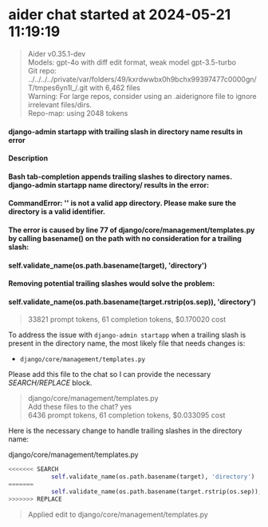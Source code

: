 
# aider chat started at 2024-05-21 11:19:19

> Aider v0.35.1-dev  
> Models: gpt-4o with diff edit format, weak model gpt-3.5-turbo  
> Git repo: ../../../../private/var/folders/49/kxrdwwbx0h9bchx99397477c0000gn/T/tmpes6yn1l_/.git with 6,462 files  
> Warning: For large repos, consider using an .aiderignore file to ignore irrelevant files/dirs.  
> Repo-map: using 2048 tokens  

#### django-admin startapp with trailing slash in directory name results in error  
#### Description  
#### 	  
#### Bash tab-completion appends trailing slashes to directory names. django-admin startapp name directory/ results in the error:  
#### CommandError: '' is not a valid app directory. Please make sure the directory is a valid identifier.  
#### The error is caused by ​line 77 of django/core/management/templates.py by calling basename() on the path with no consideration for a trailing slash:  
#### self.validate_name(os.path.basename(target), 'directory')  
#### Removing potential trailing slashes would solve the problem:  
#### self.validate_name(os.path.basename(target.rstrip(os.sep)), 'directory')  
> 33821 prompt tokens, 61 completion tokens, $0.170020 cost  

To address the issue with `django-admin startapp` when a trailing slash is present in the directory name, the most likely file that needs changes is:

- `django/core/management/templates.py`

Please add this file to the chat so I can provide the necessary *SEARCH/REPLACE* block.

> django/core/management/templates.py  
> Add these files to the chat? yes  
> 6436 prompt tokens, 61 completion tokens, $0.033095 cost  

Here is the necessary change to handle trailing slashes in the directory name:

django/core/management/templates.py
```python
<<<<<<< SEARCH
            self.validate_name(os.path.basename(target), 'directory')
=======
            self.validate_name(os.path.basename(target.rstrip(os.sep)), 'directory')
>>>>>>> REPLACE
```

> Applied edit to django/core/management/templates.py  
